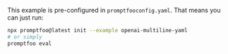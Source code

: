 This example is pre-configured in `promptfooconfig.yaml`. That means you can just run:

```bash
npx promptfoo@latest init --example openai-multiline-yaml
# or simply
promptfoo eval
```
